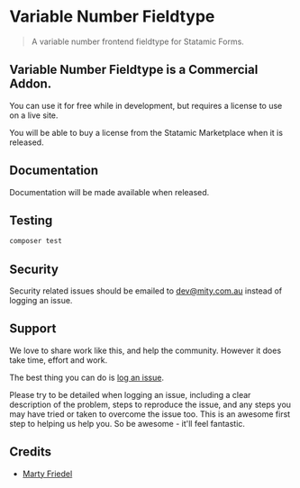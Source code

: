 # Variable Number Fieldtype

> A variable number frontend fieldtype for Statamic Forms.

## Variable Number Fieldtype is a Commercial Addon.

You can use it for free while in development, but requires a license to use on a live site.

You will be able to buy a license from the Statamic Marketplace when it is released.

## Documentation

Documentation will be made available when released.

## Testing

```bash
composer test
```

## Security

Security related issues should be emailed to [dev@mity.com.au](mailto:dev@mity.com.au) instead of logging an issue.

## Support

We love to share work like this, and help the community. However it does take time, effort and work.

The best thing you can do is [log an issue](../../issues).

Please try to be detailed when logging an issue, including a clear description of the problem, steps to reproduce the
issue, and any steps you may have tried or taken to overcome the issue too. This is an awesome first step to helping us
help you. So be awesome - it'll feel fantastic.

## Credits

- [Marty Friedel](https://github.com/martyf)